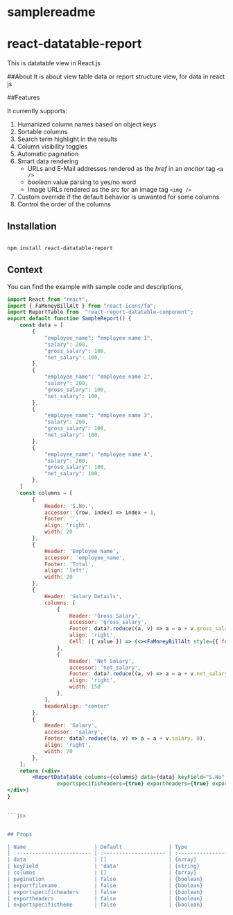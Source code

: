 # samplereadme
# react-datatable-report

This is datatable view in React.js

##About
It is about view table data or report structure view, for data in react js


##Features

It currently supports:

1. Humanized column names based on object keys
1. Sortable columns
1. Search term highlight in the results
1. Column visibility toggles
1. Automatic pagination
1. Smart data rendering
   - URLs and E-Mail addresses rendered as the _href_ in an _anchor_ tag
     `<a />`
   - _boolean_ value parsing to yes/no word
   - Image URLs rendered as the _src_ for an image tag `<img />`
1. Custom override if the default behavior is unwanted for some columns
1. Control the order of the columns


## Installation

```sh

npm install react-datatable-report

```


## Context


You can find the example with sample code and descriptions,



```jsx
import React from "react";
import { FaMoneyBillAlt } from "react-icons/fa";
import ReportTable from  "react-report-datatable-component";
export default function SampleReport() {
    const data = [
        {
            "employee_name": "employee name 1",
            "salary": 200,
            "gross_salary": 100,
            "net_salary": 100,
        },
        {
            "employee_name": "employee name 2",
            "salary": 200,
            "gross_salary": 100,
            "net_salary": 100,
        },
        {
            "employee_name": "employee name 3",
            "salary": 200,
            "gross_salary": 100,
            "net_salary": 100,
        },
        {
            "employee_name": "employee name 4",
            "salary": 200,
            "gross_salary": 100,
            "net_salary": 100,
        },
    ]
    const columns = [
        {
            Header: 'S.No.',
            accessor: (row, index) => index + 1,
            Footer: '',
            align: 'right',
            width: 20
        },
        {
            Header: 'Employee Name',
            accessor: 'employee_name',
            Footer: 'Total',
            align: 'left',
            width: 20
        },
        {
            Header: 'Salary Details',
            columns: [
                {
                    Header: 'Gross Salary',
                    accessor: 'gross_salary',
                    Footer: data?.reduce((a, v) => a = a + v.gross_salary, 0),
                    align: 'right',
                    Cell: ({ value }) => (<><FaMoneyBillAlt style={{ fontSize: "16px", color: "green" }} /> <span>{value}</span></>), width: 120
                },
                {
                    Header: 'Net Salary',
                    accessor: 'net_salary',
                    Footer: data?.reduce((a, v) => a = a + v.net_salary, 0),
                    align: 'right',
                    width: 150
                },
            ],
            headerAlign: "center"
        },
        {
            Header: 'Salary',
            accessor: 'salary',
            Footer: data?.reduce((a, v) => a = a + v.salary, 0),
            align: 'right',
            width: 70
        },
    ];
    return (<div>
		<ReportDataTable columns={columns} data={data} keyField="S.No" pagination={true} exportfilename={"sampledata"}
                exportspecificheaders={true} exportheaders={true} exportspecifictheme={true} />
</div>)
}  
	

```jsx


## Props

| Name               		| Default               | Type                  | Description                                                       			|
| :------------------------ | :-------------------- | :-------------------- | :---------------------------------------------------------------------------- |
| data              		| []                    | {array}   			| An array of plain objects          						        			|
| keyField           		| 'data'                | {string}              | The Unique Key Field for order rowdata                            			|
| columns		     		| []                	| {array}            	| Columns or Table Header to view the data, complex headers also allowed      	|
| pagination		 		| false                 | {boolean}             | Pagination of the table with default 10 rows per Page    						|
| exportfilename     		| false                 | {boolean}             | Filename for exported one, which is excel or pdf								|
| exportspecificheaders 	| false                 | {boolean}             | Dynamically export , columns which are required in export option            	|
| exportheaders         	| false                 | {boolean}             | Export option for data in two format i.e., excel and pdf          			|
| exportspecifictheme   	| false                 | {boolean}             | To enable theme to display table different style format                       |
